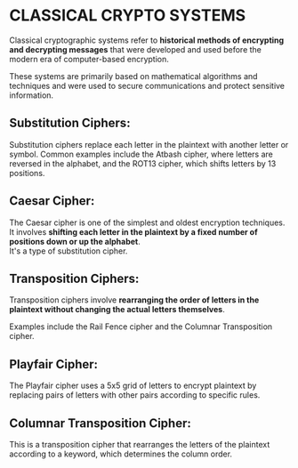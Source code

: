 # CLASSICAL CRYPTO SYSTEMS
Classical cryptographic systems refer to **historical methods of encrypting and decrypting messages** that were developed and used before the modern era of computer-based encryption. 

These systems are primarily based on mathematical algorithms and techniques and were used to secure communications and protect sensitive information.

## Substitution Ciphers:

Substitution ciphers replace each letter in the plaintext with another letter or symbol. Common examples include the Atbash cipher, where letters are reversed in the alphabet, and the ROT13 cipher, which shifts letters by 13 positions.

## Caesar Cipher:

The Caesar cipher is one of the simplest and oldest encryption techniques. <br>
It involves **shifting each letter in the plaintext by a fixed number of positions down or up the alphabet**. <br>
It's a type of substitution cipher.

## Transposition Ciphers:

Transposition ciphers involve **rearranging the order of letters in the plaintext without changing the actual letters themselves**. 

Examples include the Rail Fence cipher and the Columnar Transposition cipher.

## Playfair Cipher:

The Playfair cipher uses a 5x5 grid of letters to encrypt plaintext by replacing pairs of letters with other pairs according to specific rules.

## Columnar Transposition Cipher:

This is a transposition cipher that rearranges the letters of the plaintext according to a keyword, which determines the column order.
